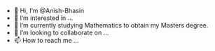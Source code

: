 - 👋 Hi, I’m @Anish-Bhasin
- 👀 I’m interested in ...
- 🌱 I’m currently studying Mathematics to obtain my Masters degree.
- 💞️ I’m looking to collaborate on ...
- 📫 How to reach me ...

<!---
Anish-Bhasin/Anish-Bhasin is a ✨ special ✨ repository because its `README.md` (this file) appears on your GitHub profile.
You can click the Preview link to take a look at your changes.
--->
